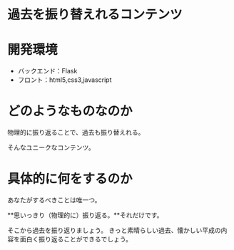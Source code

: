 # 過去を振り替えれるコンテンツ
# 開発環境
- バックエンド：Flask
- フロント：html5,css3,javascript



# どのようなものなのか

物理的に振り返ることで、過去も振り替えれる。

そんなユニークなコンテンツ。



# 具体的に何をするのか

あなたがするべきことは唯一つ。

**思いっきり（物理的に）振り返る。**それだけです。

そこから過去を振り返りましょう。
きっと素晴らしい過去、懐かしい平成の内容を面白く振り返ることができるでしょう。